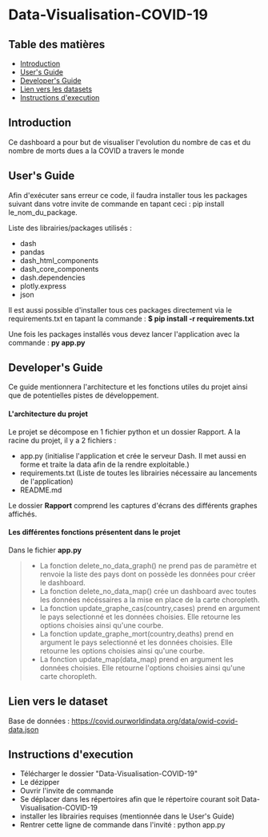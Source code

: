 # Data-Visualisation-COVID-19

## Table des matières

 - [Introduction](#Introduction)
 - [User's Guide](#users-Guide)
 - [Developer's Guide](#developers-Guide)
 - [Lien vers les datasets](#lien-vers-les-datasets)
 - [Instructions d'execution](#instructions-dexecution)

## Introduction

Ce dashboard a pour but de visualiser l'evolution du nombre de cas et du nombre de morts dues a la COVID a travers le monde

## User's Guide

Afin d'exécuter sans erreur ce code, il faudra installer tous les packages suivant dans votre invite de commande en tapant ceci : pip install le_nom_du_package.

Liste des librairies/packages utilisés :
- dash
- pandas
- dash_html_components
- dash_core_components
- dash.dependencies
- plotly.express
- json

Il est aussi possible d'installer tous ces packages directement via le requirements.txt en tapant la commande : **$ pip install -r requirements.txt**

Une fois les packages installés vous devez lancer l'application avec la commande : **py app.py**



## Developer's Guide

Ce guide mentionnera l'architecture et les fonctions utiles du projet ainsi que de potentielles pistes de développement.

#### L'architecture du projet

Le projet se décompose en 1 fichier python et un dossier Rapport.
A la racine du projet, il y a 2 fichiers :
- app.py (initialise l'application et crée le serveur Dash. Il met aussi en forme et traite la data afin de la rendre exploitable.)
- requirements.txt (Liste de toutes les librairies nécessaire au lancements de l'application)
- README.md

Le dossier **Rapport** comprend les captures d'écrans des différents graphes affichés.<br>

#### Les différentes fonctions présentent dans le projet

Dans le fichier **app.py**<br>
> - La fonction delete_no_data_graph() ne prend pas de paramètre et renvoie la liste des pays dont on possède les données pour créer le dashboard.<br>
> - La fonction delete_no_data_map() crée un dashboard avec toutes les données nécéssaires a la mise en place de la carte choropleth.<br>
> - La fonction update_graphe_cas(country,cases) prend en argument le pays selectionné et les données choisies. Elle retourne les options choisies ainsi qu'une courbe.
> - La fonction update_graphe_mort(country,deaths) prend en argument le pays selectionné et les données choisies. Elle retourne les options choisies ainsi qu'une courbe.
> - La fonction update_map(data_map) prend en argument les données choisies. Elle retourne l'options choisies ainsi qu'une carte choropleth.

## Lien vers le dataset

Base de données : https://covid.ourworldindata.org/data/owid-covid-data.json<br>

## Instructions d'execution

- Télécharger le dossier "Data-Visualisation-COVID-19"
- Le dézipper
- Ouvrir l'invite de commande
- Se déplacer dans les répertoires afin que le répertoire courant soit Data-Visualisation-COVID-19
- installer les librairies requises (mentionnée dans le User's Guide)
- Rentrer cette ligne de commande dans l'invité : python app.py
